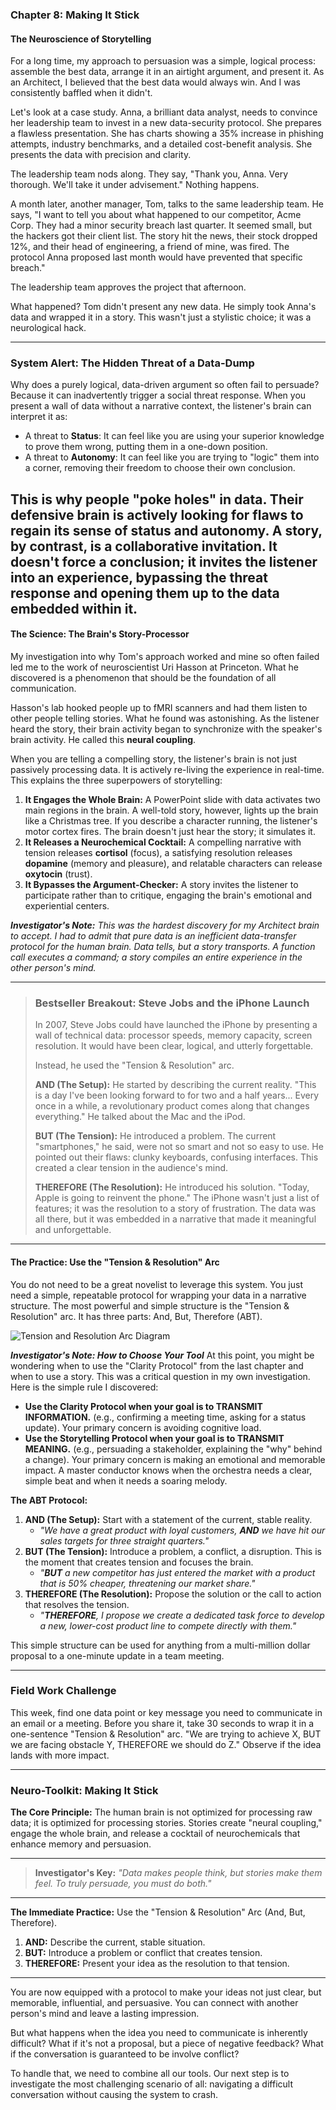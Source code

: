 ### **Chapter 8: Making It Stick**
#### The Neuroscience of Storytelling

For a long time, my approach to persuasion was a simple, logical process: assemble the best data, arrange it in an airtight argument, and present it. As an Architect, I believed that the best data would always win. And I was consistently baffled when it didn't.

Let's look at a case study. Anna, a brilliant data analyst, needs to convince her leadership team to invest in a new data-security protocol. She prepares a flawless presentation. She has charts showing a 35% increase in phishing attempts, industry benchmarks, and a detailed cost-benefit analysis. She presents the data with precision and clarity.

The leadership team nods along. They say, "Thank you, Anna. Very thorough. We'll take it under advisement." Nothing happens.

A month later, another manager, Tom, talks to the same leadership team. He says, "I want to tell you about what happened to our competitor, Acme Corp. They had a minor security breach last quarter. It seemed small, but the hackers got their client list. The story hit the news, their stock dropped 12%, and their head of engineering, a friend of mine, was fired. The protocol Anna proposed last month would have prevented that specific breach."

The leadership team approves the project that afternoon.

What happened? Tom didn't present any new data. He simply took Anna's data and wrapped it in a story. This wasn't just a stylistic choice; it was a neurological hack.

---
### **System Alert: The Hidden Threat of a Data-Dump**

Why does a purely logical, data-driven argument so often fail to persuade? Because it can inadvertently trigger a social threat response. When you present a wall of data without a narrative context, the listener's brain can interpret it as:

*   A threat to **Status**: It can feel like you are using your superior knowledge to prove them wrong, putting them in a one-down position.
*   A threat to **Autonomy**: It can feel like you are trying to "logic" them into a corner, removing their freedom to choose their own conclusion.

This is why people "poke holes" in data. Their defensive brain is actively looking for flaws to regain its sense of status and autonomy. A story, by contrast, is a collaborative invitation. It doesn't force a conclusion; it invites the listener into an experience, bypassing the threat response and opening them up to the data embedded within it.
---

#### **The Science: The Brain's Story-Processor**

My investigation into why Tom's approach worked and mine so often failed led me to the work of neuroscientist Uri Hasson at Princeton. What he discovered is a phenomenon that should be the foundation of all communication.

Hasson's lab hooked people up to fMRI scanners and had them listen to other people telling stories. What he found was astonishing. As the listener heard the story, their brain activity began to synchronize with the speaker's brain activity. He called this **neural coupling**.

When you are telling a compelling story, the listener's brain is not just passively processing data. It is actively re-living the experience in real-time. This explains the three superpowers of storytelling:

1.  **It Engages the Whole Brain:** A PowerPoint slide with data activates two main regions in the brain. A well-told story, however, lights up the brain like a Christmas tree. If you describe a character running, the listener's motor cortex fires. The brain doesn't just hear the story; it simulates it.
2.  **It Releases a Neurochemical Cocktail:** A compelling narrative with tension releases **cortisol** (focus), a satisfying resolution releases **dopamine** (memory and pleasure), and relatable characters can release **oxytocin** (trust).
3.  **It Bypasses the Argument-Checker:** A story invites the listener to participate rather than to critique, engaging the brain's emotional and experiential centers.

***Investigator's Note:*** *This was the hardest discovery for my Architect brain to accept. I had to admit that pure data is an inefficient data-transfer protocol for the human brain. Data tells, but a story transports. A function call executes a command; a story compiles an entire experience in the other person's mind.*

---
> ### **Bestseller Breakout: Steve Jobs and the iPhone Launch**
>
> In 2007, Steve Jobs could have launched the iPhone by presenting a wall of technical data: processor speeds, memory capacity, screen resolution. It would have been clear, logical, and utterly forgettable.
>
> Instead, he used the "Tension & Resolution" arc.
>
> **AND (The Setup):** He started by describing the current reality. "This is a day I've been looking forward to for two and a half years... Every once in a while, a revolutionary product comes along that changes everything." He talked about the Mac and the iPod.
>
> **BUT (The Tension):** He introduced a problem. The current "smartphones," he said, were not so smart and not so easy to use. He pointed out their flaws: clunky keyboards, confusing interfaces. This created a clear tension in the audience's mind.
>
> **THEREFORE (The Resolution):** He introduced his solution. "Today, Apple is going to reinvent the phone." The iPhone wasn't just a list of features; it was the resolution to a story of frustration. The data was all there, but it was embedded in a narrative that made it meaningful and unforgettable.
---

#### **The Practice: Use the "Tension & Resolution" Arc**

You do not need to be a great novelist to leverage this system. You just need a simple, repeatable protocol for wrapping your data in a narrative structure. The most powerful and simple structure is the "Tension & Resolution" arc. It has three parts: And, But, Therefore (ABT).

![Tension and Resolution Arc Diagram](public/images/story-arc.png)

***Investigator's Note: How to Choose Your Tool***
At this point, you might be wondering when to use the "Clarity Protocol" from the last chapter and when to use a story. This was a critical question in my own investigation. Here is the simple rule I discovered:
*   **Use the Clarity Protocol when your goal is to TRANSMIT INFORMATION.** (e.g., confirming a meeting time, asking for a status update). Your primary concern is avoiding cognitive load.
*   **Use the Storytelling Protocol when your goal is to TRANSMIT MEANING.** (e.g., persuading a stakeholder, explaining the "why" behind a change). Your primary concern is making an emotional and memorable impact.
A master conductor knows when the orchestra needs a clear, simple beat and when it needs a soaring melody.

**The ABT Protocol:**
1.  **AND (The Setup):** Start with a statement of the current, stable reality.
    *   *"We have a great product with loyal customers, **AND** we have hit our sales targets for three straight quarters."*
2.  **BUT (The Tension):** Introduce a problem, a conflict, a disruption. This is the moment that creates tension and focuses the brain.
    *   *"**BUT** a new competitor has just entered the market with a product that is 50% cheaper, threatening our market share."*
3.  **THEREFORE (The Resolution):** Propose the solution or the call to action that resolves the tension.
    *   *"**THEREFORE**, I propose we create a dedicated task force to develop a new, lower-cost product line to compete directly with them."*

This simple structure can be used for anything from a multi-million dollar proposal to a one-minute update in a team meeting.

---
### **Field Work Challenge**

This week, find one data point or key message you need to communicate in an email or a meeting. Before you share it, take 30 seconds to wrap it in a one-sentence "Tension & Resolution" arc. "We are trying to achieve X, BUT we are facing obstacle Y, THEREFORE we should do Z." Observe if the idea lands with more impact.

---
### **Neuro-Toolkit: Making It Stick**

**The Core Principle:**
The human brain is not optimized for processing raw data; it is optimized for processing stories. Stories create "neural coupling," engage the whole brain, and release a cocktail of neurochemicals that enhance memory and persuasion.

---

> **Investigator's Key:**
> *"Data makes people think, but stories make them feel. To truly persuade, you must do both."*

---

**The Immediate Practice:**
Use the "Tension & Resolution" Arc (And, But, Therefore).
1.  **AND:** Describe the current, stable situation.
2.  **BUT:** Introduce a problem or conflict that creates tension.
3.  **THEREFORE:** Present your idea as the resolution to that tension.

---

You are now equipped with a protocol to make your ideas not just clear, but memorable, influential, and persuasive. You can connect with another person's mind and leave a lasting impression.

But what happens when the idea you need to communicate is inherently difficult? What if it's not a proposal, but a piece of negative feedback? What if the conversation is guaranteed to be involve conflict?

To handle that, we need to combine all our tools. Our next step is to investigate the most challenging scenario of all: navigating a difficult conversation without causing the system to crash.
      
